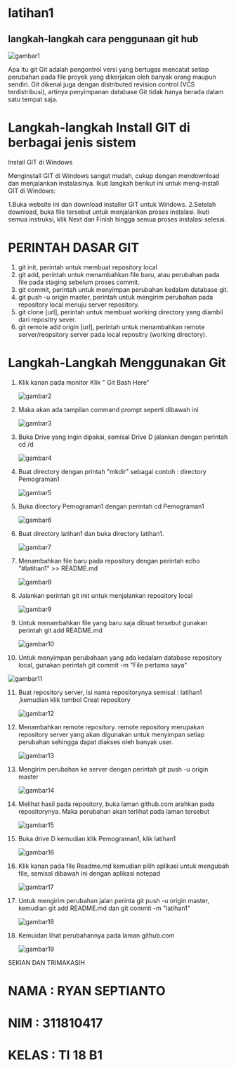 # latihan1


## langkah-langkah cara penggunaan git hub
![gambar1](https://user-images.githubusercontent.com/46926758/51745083-5e5fc100-20d4-11e9-9031-489804ba1bcb.png)

  Apa itu git
Git adalah pengontrol versi yang bertugas mencatat setiap perubahan pada file proyek yang dikerjakan oleh banyak orang maupun sendiri. Git dikenal juga dengan distributed revision control (VCS terdistribusi), artinya penyimpanan database Git tidak hanya berada dalam satu tempat saja.

# Langkah-langkah Install GIT di berbagai jenis sistem

Install GIT di Windows

Menginstall GIT di Windows sangat mudah, cukup dengan mendownload dan menjalankan instalasinya. Ikuti langkah berikut ini untuk meng-install GIT di Windows:

   1.Buka website ini dan download installer GIT untuk Windows.
   2.Setelah download, buka file tersebut untuk menjalankan proses instalasi. Ikuti semua instruksi, klik Next dan Finish hingga semua proses instalasi selesai.
   
# PERINTAH DASAR GIT

   1. git init, perintah untuk membuat repository local
   2. git add, perintah untuk menambahkan file baru, atau perubahan pada file pada staging sebelum proses commit.
   3. git commit, perintah untuk menyimpan perubahan kedalam database git.
   4. git push -u origin master, perintah untuk mengirim perubahan pada repository local menuju server repository.
   5. git clone [url], perintah untuk membuat working directory yang diambil dari repositry sever.
   6. git remote add origin [url], perintah untuk menambahkan remote server/reopsitory server pada local repositry (working directory).
   
# Langkah-Langkah Menggunakan Git

   1. Klik kanan pada monitor Klik " Git Bash Here" 
   
      ![gambar2](https://user-images.githubusercontent.com/46926758/51747291-9fa79f00-20db-11e9-9d1f-abd0b4068ed5.png)

   2. Maka akan ada tampilan command prompt seperti dibawah ini
   
      ![gambar3](https://user-images.githubusercontent.com/46926758/51749328-a76a4200-20e1-11e9-9f62-6787c053a769.png)

   3. Buka Drive yang ingin dipakai, semisal Drive D jalankan dengan perintah cd /d
   
      ![gambar4](https://user-images.githubusercontent.com/46926758/51749368-bfda5c80-20e1-11e9-9b21-147b0f7b9cbf.png)

   4. Buat directory dengan printah "mkdir" sebagai contoh : directory Pemograman1
   
      ![gambar5](https://user-images.githubusercontent.com/46926758/51749397-d1bbff80-20e1-11e9-8fee-9b75b3d9d1ec.png)

   5. Buka directory Pemograman1 dengan perintah cd Pemograman1
   
      ![gambar6](https://user-images.githubusercontent.com/46926758/51749441-ef896480-20e1-11e9-8f9f-77d893b5c553.png)

   6. Buat directory latihan1 dan buka directory latihan1.
   
      ![gambar7](https://user-images.githubusercontent.com/46926758/51749475-0e87f680-20e2-11e9-91ac-7454447d65d5.png)

   7. Menambahkan file baru pada repository dengan perintah echo "#latihan1" >> README.md 
   
      ![gambar8](https://user-images.githubusercontent.com/46926758/51749502-1fd10300-20e2-11e9-896b-7807678c1a37.png)

   8. Jalankan perintah git init untuk menjalankan repository local
   
      ![gambar9](https://user-images.githubusercontent.com/46926758/51749532-30817900-20e2-11e9-9406-539afa4fc9d1.png)

   9. Untuk menambahkan file yang baru saja dibuat tersebut gunakan perintah git add README.md
   
      ![gambar10](https://user-images.githubusercontent.com/46926758/51749565-4858fd00-20e2-11e9-8b53-aa6bd9763994.png)

   10. Untuk menyimpan perubahaan yang ada kedalam database repository local, gunakan perintah git commit -m "File pertama saya"
   
   ![gambar11](https://user-images.githubusercontent.com/46926758/51749597-6161ae00-20e2-11e9-84d0-d6a7e00e09d1.png)

   11. Buat repository server, isi nama repositorynya semisal : latihan1 ,kemudian klik tombol Creat repository
   
       ![gambar12](https://user-images.githubusercontent.com/46926758/51749706-adacee00-20e2-11e9-83d8-e592f29bf53a.png)

   12. Menambahkan remote repository. remote repository merupakan repository server yang akan digunakan untuk menyimpan setiap perubahan        sehingga dapat diakses oleh banyak user.
   
       ![gambar13](https://user-images.githubusercontent.com/46926758/51749753-cfa67080-20e2-11e9-9bdb-e87f3bd39164.png)

   13. Mengirim perubahan ke server dengan perintah git push -u origin master
   
       ![gambar14](https://user-images.githubusercontent.com/46926758/51749810-f795d400-20e2-11e9-8a0e-d773aaafa39f.png)

   14. Melihat hasil pada repository, buka laman github.com arahkan pada repositorynya. Maka perubahan akan terlihat pada laman tersebut
   
       ![gambar15](https://user-images.githubusercontent.com/46926758/51749842-0e3c2b00-20e3-11e9-8e24-9ecda09f91ae.png)

   15. Buka drive D kemudian klik Pemograman1, klik latihan1
   
       ![gambar16](https://user-images.githubusercontent.com/46926758/51749861-201dce00-20e3-11e9-87a5-b227b4421d71.png)

   16. Klik kanan pada file Readme.md kemudian pilih aplikasi untuk mengubah file, semisal dibawah ini dengan aplikasi notepad
   
       ![gambar17](https://user-images.githubusercontent.com/46926758/51749893-30ce4400-20e3-11e9-8693-f7785bf0a87f.png)

   17. Untuk mengirim perubahan jalan perinta git push -u origin master, kemudian git add README.md dan git commit -m "latihan1"
   
       ![gambar18](https://user-images.githubusercontent.com/46926758/51749930-4479aa80-20e3-11e9-80c3-642cf0f0ad89.png)

   18. Kemuidan lihat perubahannya pada laman github.com
   
       ![gambar19](https://user-images.githubusercontent.com/46926758/51749959-56f3e400-20e3-11e9-8c5c-2c7fb4836cfb.png)

SEKIAN DAN TRIMAKASIH

# NAMA  : RYAN SEPTIANTO

# NIM   : 311810417

# KELAS : TI 18 B1
